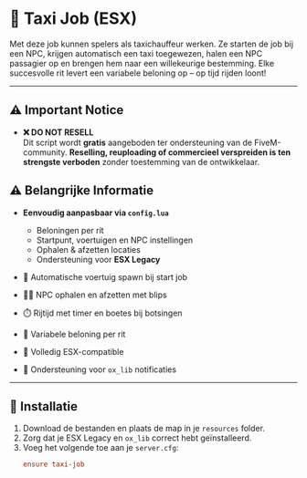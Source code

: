 # 🚕 Taxi Job (ESX)

Met deze job kunnen spelers als taxichauffeur werken. Ze starten de job bij een NPC, krijgen automatisch een taxi toegewezen, halen een NPC passagier op en brengen hem naar een willekeurige bestemming. Elke succesvolle rit levert een variabele beloning op – op tijd rijden loont!

---

## ⚠️ Important Notice

- **❌ DO NOT RESELL**  
  Dit script wordt **gratis** aangeboden ter ondersteuning van de FiveM-community. **Reselling, reuploading of commercieel verspreiden is ten strengste verboden** zonder toestemming van de ontwikkelaar.

## ⚠️ Belangrijke Informatie

- **Eenvoudig aanpasbaar via `config.lua`**
  - Beloningen per rit  
  - Startpunt, voertuigen en NPC instellingen  
  - Ophalen & afzetten locaties  
  - Ondersteuning voor **ESX Legacy**

- 🚖 Automatische voertuig spawn bij start job  
- 🧍‍♂️ NPC ophalen en afzetten met blips  
- ⏱️ Rijtijd met timer en boetes bij botsingen  
- 💸 Variabele beloning per rit  
- 🔗 Volledig ESX-compatible  
- 🧩 Ondersteuning voor `ox_lib` notificaties

---

## 🔧 Installatie

1. Download de bestanden en plaats de map in je `resources` folder.  
2. Zorg dat je ESX Legacy en `ox_lib` correct hebt geïnstalleerd.
3. Voeg het volgende toe aan je `server.cfg`:
   ```cfg
   ensure taxi-job
